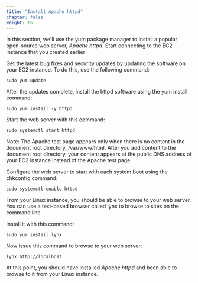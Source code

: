 ```yaml
---
title: "Install Apache httpd"
chapter: false
weight: 15
---
```


In this section, we'll use the yum package manager to install a popular open-source web server, _Apache httpd_. Start connecting to the EC2 instance that you created earlier

Get the latest bug fixes and security updates by updating the software on your EC2 instance. To do this, use the following command:
```commandline
sudo yum update
```

After the updates complete, install the httpd software using the yum install command:

```commandline
sudo yum install -y httpd
```

Start the web server with this command:

```commandline
sudo systemctl start httpd
```

Note: 
The Apache test page appears only when there is no content in the document 
root directory, /var/www/html. After you add content to the document 
root directory, your content appears at the public DNS address of your EC2 
instance instead of the Apache test page.


Configure the web server to start with each system boot using the chkconfig command:

```commandline
sudo systemctl enable httpd
```

From your Linux instance, you should be able to browse to your web server. You can use a text-based browser called
lynx to browse to sites on the command line. 

Install it with this command:
```commandline
sudo yum install lynx
```


Now issue this command to browse to your web server:

```
lynx http://localhost
```

At this point, you should have installed _Apache httpd_ and been able to browse to it from your Linux instance. 
